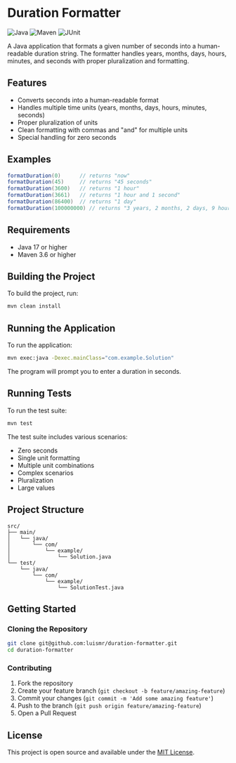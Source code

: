 # Duration Formatter

![Java](https://img.shields.io/badge/Java-17-blue.svg)
![Maven](https://img.shields.io/badge/Maven-3.6+-blue.svg)
![JUnit](https://img.shields.io/badge/JUnit-5-blue.svg)

A Java application that formats a given number of seconds into a human-readable duration string. The formatter handles years, months, days, hours, minutes, and seconds with proper pluralization and formatting.

## Features

- Converts seconds into a human-readable format
- Handles multiple time units (years, months, days, hours, minutes, seconds)
- Proper pluralization of units
- Clean formatting with commas and "and" for multiple units
- Special handling for zero seconds

## Examples

```java
formatDuration(0)      // returns "now"
formatDuration(45)     // returns "45 seconds"
formatDuration(3600)   // returns "1 hour"
formatDuration(3661)   // returns "1 hour and 1 second"
formatDuration(86400)  // returns "1 day"
formatDuration(100000000) // returns "3 years, 2 months, 2 days, 9 hours, 46 minutes and 40 seconds"
```

## Requirements

- Java 17 or higher
- Maven 3.6 or higher

## Building the Project

To build the project, run:

```bash
mvn clean install
```

## Running the Application

To run the application:

```bash
mvn exec:java -Dexec.mainClass="com.example.Solution"
```

The program will prompt you to enter a duration in seconds.

## Running Tests

To run the test suite:

```bash
mvn test
```

The test suite includes various scenarios:
- Zero seconds
- Single unit formatting
- Multiple unit combinations
- Complex scenarios
- Pluralization
- Large values

## Project Structure

```
src/
├── main/
│   └── java/
│       └── com/
│           └── example/
│               └── Solution.java
└── test/
    └── java/
        └── com/
            └── example/
                └── SolutionTest.java
```

## Getting Started

### Cloning the Repository

```bash
git clone git@github.com:luismr/duration-formatter.git
cd duration-formatter
```

### Contributing

1. Fork the repository
2. Create your feature branch (`git checkout -b feature/amazing-feature`)
3. Commit your changes (`git commit -m 'Add some amazing feature'`)
4. Push to the branch (`git push origin feature/amazing-feature`)
5. Open a Pull Request

## License

This project is open source and available under the [MIT License](LICENSE.md). 